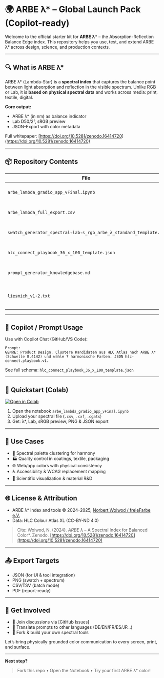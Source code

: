 
# 🌍 ARBE λ* – Global Launch Pack (Copilot-ready)

Welcome to the official starter kit for **ARBE λ*** – the Absorption-Reflection Balance Edge index. This repository helps you use, test, and extend ARBE λ* across design, science, and production contexts.

---

## 🔍 What is ARBE λ*

ARBE λ* (Lambda-Star) is a **spectral index** that captures the balance point between light absorption and reflection in the visible spectrum. Unlike RGB or Lab, it is **based on physical spectral data** and works across media: print, textile, digital.

**Core output:**
- ARBE λ* (in nm) as balance indicator
- Lab D50/2°, sRGB preview
- JSON-Export with color metadata

Full whitepaper: [https://doi.org/10.5281/zenodo.16414720](https://doi.org/10.5281/zenodo.16414720)

---

## 📦 Repository Contents

| File | Description |
|------|-------------|
| `arbe_lambda_gradio_app_vFinal.ipynb` | Gradio Web App for λ* analysis from spectral input |
| `arbe_lambda_full_export.csv` | Full export of HLC Atlas colors with computed λ* |
| `swatch_generator_spectral→lab→s_rgb_arbe_λ_standard_template.py` | Core script for spectral→Lab→sRGB + λ* computation |
| `hlc_connect_playbook_36_x_100_template.json` | Prompt playbook for 36 design genres × 10 actions |
| `prompt_generator_knowledgebase.md` | Documentation of the ARBE λ* prompt generator |
| `liesmich_v1-2.txt` | License and background for HLC Colour Atlas XL (CC-BY-ND 4.0) |

---

## 🤖 Copilot / Prompt Usage

Use with Copilot Chat (GitHub/VS Code):

```
Prompt:
GENRE: Product Design. Clustere Kandidaten aus HLC Atlas nach ARBE λ* (Schwelle 0,4142) und wähle 7 harmonische Farben. JSON hlc-connect.playbook.v1.
```

See full schema: [`hlc_connect_playbook_36_x_100_template.json`](hlc_connect_playbook_36_x_100_template.json)

---

## 🧪 Quickstart (Colab)

[![Open in Colab](https://colab.research.google.com/assets/colab-badge.svg)](https://colab.research.google.com)

1. Open the notebook `arbe_lambda_gradio_app_vFinal.ipynb`
2. Upload your spectral file (`.csv`, `.cxf`, `.cgats`)
3. Get: λ*, Lab, sRGB preview, PNG & JSON export

---

## 🔄 Use Cases

- 🎨 Spectral palette clustering for harmony
- 🏭 Quality control in coatings, textile, packaging
- 🌐 Web/app colors with physical consistency
- ♿ Accessibility & WCAG replacement mapping
- 🔬 Scientific visualization & material R&D

---

## 🌐 License & Attribution

- ARBE λ* index and tools © 2024–2025, [Norbert Woiwod / freieFarbe e.V.](https://www.freiefarbe.de)
- Data: HLC Colour Atlas XL (CC-BY-ND 4.0)

> Cite: Woiwod, N. (2024). *ARBE λ* – A Spectral Index for Balanced Color*. Zenodo. [https://doi.org/10.5281/zenodo.16414720](https://doi.org/10.5281/zenodo.16414720)

---

## 📤 Export Targets

- JSON (for UI & tool integration)
- PNG (swatch + spectrum)
- CSV/TSV (batch mode)
- PDF (report-ready)

---

## 📣 Get Involved

- 🧵 Join discussions via [GitHub Issues]
- 🔄 Translate prompts to other languages (DE/EN/FR/ES/JP…)
- 🔧 Fork & build your own spectral tools

Let’s bring physically grounded color communication to every screen, print, and surface.

---

**Next step?**
> Fork this repo • Open the Notebook • Try your first ARBE λ* color!
